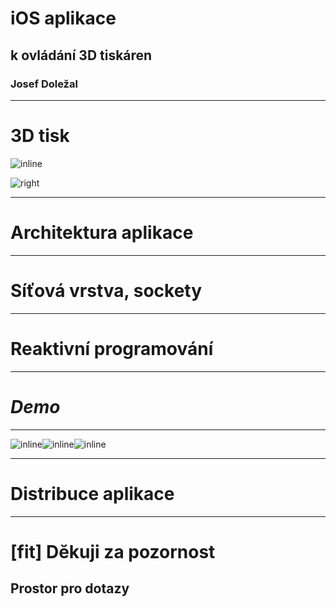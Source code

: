 # iOS aplikace

## k ovládání 3D tiskáren

### Josef Doležal

---

# 3D tisk

![inline](3d-printer.jpg)

![right](3d-protez.jpg)

---

# Architektura aplikace

---

# Síťová vrstva, sockety

---

# Reaktivní programování

---

# _Demo_

---

![inline](01-list.png)![inline](02-login.png)![inline](03-detail.png)

---

# Distribuce aplikace

---

# [fit] Dĕkuji za pozornost

## Prostor pro dotazy
